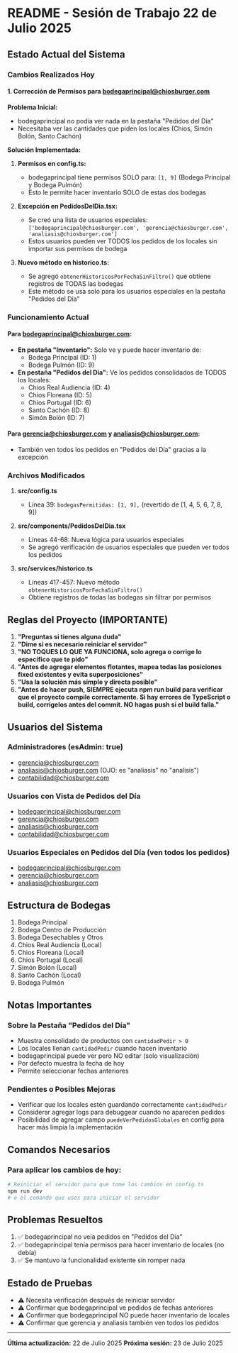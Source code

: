 # README - Sesión de Trabajo 22 de Julio 2025

## Estado Actual del Sistema

### Cambios Realizados Hoy

#### 1. Corrección de Permisos para bodegaprincipal@chiosburger.com

**Problema Inicial:**
- bodegaprincipal no podía ver nada en la pestaña "Pedidos del Día"
- Necesitaba ver las cantidades que piden los locales (Chios, Simón Bolón, Santo Cachón)

**Solución Implementada:**
1. **Permisos en config.ts:**
   - bodegaprincipal tiene permisos SOLO para: `[1, 9]` (Bodega Principal y Bodega Pulmón)
   - Esto le permite hacer inventario SOLO de estas dos bodegas

2. **Excepción en PedidosDelDia.tsx:**
   - Se creó una lista de usuarios especiales: `['bodegaprincipal@chiosburger.com', 'gerencia@chiosburger.com', 'analiasis@chiosburger.com']`
   - Estos usuarios pueden ver TODOS los pedidos de los locales sin importar sus permisos de bodega

3. **Nuevo método en historico.ts:**
   - Se agregó `obtenerHistoricosPorFechaSinFiltro()` que obtiene registros de TODAS las bodegas
   - Este método se usa solo para los usuarios especiales en la pestaña "Pedidos del Día"

### Funcionamiento Actual

#### Para bodegaprincipal@chiosburger.com:
- **En pestaña "Inventario":** Solo ve y puede hacer inventario de:
  - Bodega Principal (ID: 1)
  - Bodega Pulmón (ID: 9)
- **En pestaña "Pedidos del Día":** Ve los pedidos consolidados de TODOS los locales:
  - Chios Real Audiencia (ID: 4)
  - Chios Floreana (ID: 5)
  - Chios Portugal (ID: 6)
  - Santo Cachón (ID: 8)
  - Simón Bolón (ID: 7)

#### Para gerencia@chiosburger.com y analiasis@chiosburger.com:
- También ven todos los pedidos en "Pedidos del Día" gracias a la excepción

### Archivos Modificados

1. **src/config.ts**
   - Línea 39: `bodegasPermitidas: [1, 9],` (revertido de [1, 4, 5, 6, 7, 8, 9])

2. **src/components/PedidosDelDia.tsx**
   - Líneas 44-68: Nueva lógica para usuarios especiales
   - Se agregó verificación de usuarios especiales que pueden ver todos los pedidos

3. **src/services/historico.ts**
   - Líneas 417-457: Nuevo método `obtenerHistoricosPorFechaSinFiltro()`
   - Obtiene registros de todas las bodegas sin filtrar por permisos

## Reglas del Proyecto (IMPORTANTE)

1. **"Preguntas si tienes alguna duda"**
2. **"Dime si es necesario reiniciar el servidor"**
3. **"NO TOQUES LO QUE YA FUNCIONA, solo agrega o corrige lo específico que te pido"**
4. **"Antes de agregar elementos flotantes, mapea todas las posiciones fixed existentes y evita superposiciones"**
5. **"Usa la solución más simple y directa posible"**
6. **"Antes de hacer push, SIEMPRE ejecuta npm run build para verificar que el proyecto compile correctamente. Si hay errores de TypeScript o build, corrígelos antes del commit. NO hagas push si el build falla."**

## Usuarios del Sistema

### Administradores (esAdmin: true)
- gerencia@chiosburger.com
- analiasis@chiosburger.com (OJO: es "analiasis" no "analisis")
- contabilidad@chiosburger.com

### Usuarios con Vista de Pedidos del Día
- bodegaprincipal@chiosburger.com
- gerencia@chiosburger.com
- analiasis@chiosburger.com
- contabilidad@chiosburger.com

### Usuarios Especiales en Pedidos del Día (ven todos los pedidos)
- bodegaprincipal@chiosburger.com
- gerencia@chiosburger.com
- analiasis@chiosburger.com

## Estructura de Bodegas

1. Bodega Principal
2. Bodega Centro de Producción
3. Bodega Desechables y Otros
4. Chios Real Audiencia (Local)
5. Chios Floreana (Local)
6. Chios Portugal (Local)
7. Simón Bolón (Local)
8. Santo Cachón (Local)
9. Bodega Pulmón

## Notas Importantes

### Sobre la Pestaña "Pedidos del Día"
- Muestra consolidado de productos con `cantidadPedir > 0`
- Los locales llenan `cantidadPedir` cuando hacen inventario
- bodegaprincipal puede ver pero NO editar (solo visualización)
- Por defecto muestra la fecha de hoy
- Permite seleccionar fechas anteriores

### Pendientes o Posibles Mejoras
- Verificar que los locales estén guardando correctamente `cantidadPedir`
- Considerar agregar logs para debuggear cuando no aparecen pedidos
- Posibilidad de agregar campo `puedeVerPedidosGlobales` en config para hacer más limpia la implementación

## Comandos Necesarios

### Para aplicar los cambios de hoy:
```bash
# Reiniciar el servidor para que tome los cambios en config.ts
npm run dev
# o el comando que uses para iniciar el servidor
```

## Problemas Resueltos

1. ✅ bodegaprincipal no veía pedidos en "Pedidos del Día"
2. ✅ bodegaprincipal tenía permisos para hacer inventario de locales (no debía)
3. ✅ Se mantuvo la funcionalidad existente sin romper nada

## Estado de Pruebas

- ⚠️ Necesita verificación después de reiniciar servidor
- ⚠️ Confirmar que bodegaprincipal ve pedidos de fechas anteriores
- ⚠️ Confirmar que bodegaprincipal NO puede hacer inventario de locales
- ⚠️ Confirmar que gerencia y analiasis también ven todos los pedidos

---

**Última actualización:** 22 de Julio 2025
**Próxima sesión:** 23 de Julio 2025